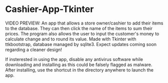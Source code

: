 # Cashier-App-Tkinter
VIDEO PREVIEW:
An app that allows a store owner/cashier to add their items to the database. They can then click the name of the items to sum their prices. The program also allows the user to input the customer's money to calculate change and to round its value. Made with Tkinter with ttkbootstrap, database managed by sqlite3. Expect updates coming soon regarding a cleaner design! 

If insterested in using the app, disable any antivirus software while downloading and installing as this could be falsely flagged as malware.
After installing, use the shortcut in the directory anywhere to launch the app. 
